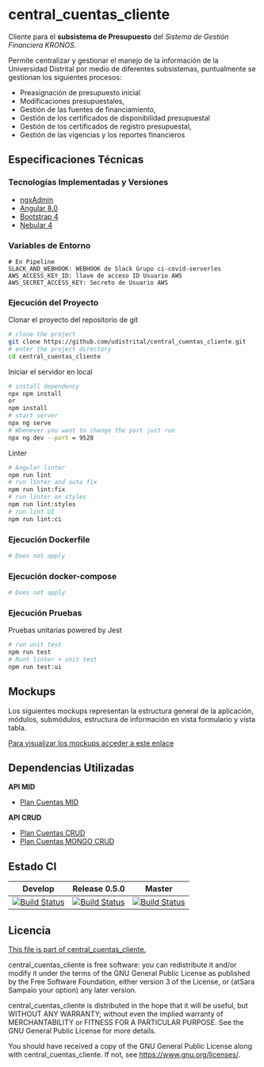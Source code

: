 # central_cuentas_cliente
Cliente para el **subsistema de Presupuesto** del *Sistema de Gestión Financiera KRONOS*.

 Permite centralizar y gestionar el manejo de la información de la Universidad Distrital por medio de diferentes subsistemas, puntualmente se gestionan los siguientes procesos:
 - Preasignación de presupuesto inicial
 - Modificaciones presupuestales,
 - Gestión de las fuentes de financiamiento,
 - Gestión de los certificados de disponibilidad presupuestal
 - Gestión de los certificados de registro presupuestal,
 - Gestión de las vigencias y los reportes financieros

## Especificaciones Técnicas

### Tecnologías Implementadas y Versiones
* [ngxAdmin](https://github.com/akveo/ngx-admin)
* [Angular 8.0](https://angular.io/)
* [Bootstrap 4](https://getbootstrap.com/docs/4.5/getting-started/introduction/)
* [Nebular 4](https://akveo.github.io/nebular/4.6.0/)

### Variables de Entorno
```shell
# En Pipeline
SLACK_AND_WEBHOOK: WEBHOOK de Slack Grupo ci-covid-serverles
AWS_ACCESS_KEY_ID: llave de acceso ID Usuario AWS
AWS_SECRET_ACCESS_KEY: Secreto de Usuario AWS
```
### Ejecución del Proyecto

Clonar el proyecto del repositorio de git
```bash
# clone the project
git clone https://github.com/udistrital/central_cuentas_cliente.git
# enter the project directory
cd central_cuentas_cliente
```
Iniciar el servidor en local
```bash
# install dependency
npx npm install
or
npm install
# start server
npx ng serve
# Whenever you want to change the port just run
npx ng dev --port = 9528
```

Linter
```bash
# Angular linter
npm run lint
# run linter and auto fix
npm run lint:fix
# run linter on styles
npm run lint:styles
# run lint UI
npm run lint:ci
```

### Ejecución Dockerfile
```bash
# Does not apply
```
### Ejecución docker-compose
```bash
# Does not apply
```
### Ejecución Pruebas

Pruebas unitarias powered by Jest
```bash
# run unit test
npm run test
# Runt linter + unit test
npm run test:ui
```

## Mockups
Los siguientes mockups representan la estructura general de la aplicación, módulos, submódulos, estructura de información en vista formulario y vista tabla.

[Para visualizar los mockups acceder a este enlace](https://bit.ly/2Y0CGoC)

## Dependencias Utilizadas

**API MID**
- [Plan Cuentas MID](https://github.com/udistrital/plan_cuentas_mid/)

**API CRUD**
- [Plan Cuentas CRUD](https://github.com/udistrital/plan_cuentas_crud)
- [Plan Cuentas MONGO CRUD](https://github.com/udistrital/plan_cuentas_mongo_crud)


## Estado CI

| Develop | Release 0.5.0 | Master |
| -- | -- | -- |
| [![Build Status](https://hubci.portaloas.udistrital.edu.co/api/badges/udistrital/central_cuentas_cliente/status.svg?ref=refs/heads/develop)](https://hubci.portaloas.udistrital.edu.co/udistrital/central_cuentas_cliente) | [![Build Status](https://hubci.portaloas.udistrital.edu.co/api/badges/udistrital/central_cuentas_cliente/status.svg?ref=refs/heads/release/0.5.0)](https://hubci.portaloas.udistrital.edu.co/udistrital/central_cuentas_cliente) | [![Build Status](https://hubci.portaloas.udistrital.edu.co/api/badges/udistrital/central_cuentas_cliente/status.svg?ref=refs/heads/master)](https://hubci.portaloas.udistrital.edu.co/udistrital/central_cuentas_cliente) |

## Licencia

[This file is part of central_cuentas_cliente.](LICENSE)

central_cuentas_cliente is free software: you can redistribute it and/or modify it under the terms of the GNU General Public License as published by the Free Software Foundation, either version 3 of the License, or (atSara Sampaio your option) any later version.

central_cuentas_cliente is distributed in the hope that it will be useful, but WITHOUT ANY WARRANTY; without even the implied warranty of MERCHANTABILITY or FITNESS FOR A PARTICULAR PURPOSE. See the GNU General Public License for more details.

You should have received a copy of the GNU General Public License along with central_cuentas_cliente. If not, see https://www.gnu.org/licenses/.
